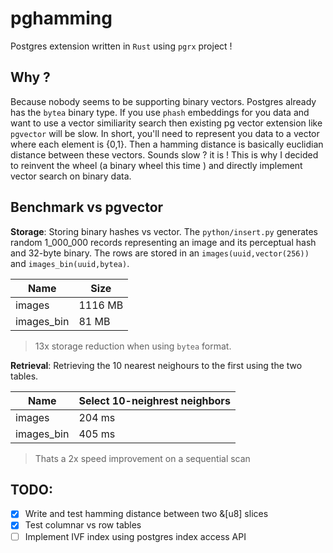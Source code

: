 # pghamming

Postgres extension written in `Rust` using `pgrx` project !

## Why ?

Because nobody seems to be supporting binary vectors. Postgres already has the `bytea` binary type. If you use `phash` embeddings for you data and want to use a vector similiarity search then existing pg vector extension like `pgvector` will be slow. In short, you'll need to represent you data to a vector<float> where each element is {0,1}. Then a hamming distance is basically euclidian distance between these vectors. Sounds slow ? it is ! This is why I decided to reinvent the wheel (a binary wheel this time ) and directly implement vector search on binary data.

## Benchmark vs pgvector

**Storage**:
Storing binary hashes vs vector. The `python/insert.py` generates random 1_000_000 records representing an image and its perceptual hash and 32-byte binary. The rows are stored in an `images(uuid,vector(256))` and `images_bin(uuid,bytea)`.

| Name       | Size    |
| ---------- | ------- |
| images     | 1116 MB |
| images_bin | 81 MB   |

> 13x storage reduction when using `bytea` format.

**Retrieval**:
Retrieving the 10 nearest neighours to the first using the two tables.

| Name       | Select 10-neighrest neighbors |
| ---------- | ----------------------------- |
| images     | 204 ms                        |
| images_bin | 405 ms                        |

> Thats a 2x speed improvement on a sequential scan

## TODO:

- [x] Write and test hamming distance between two &[u8] slices
- [x] Test columnar vs row tables
- [ ] Implement IVF index using postgres index access API
